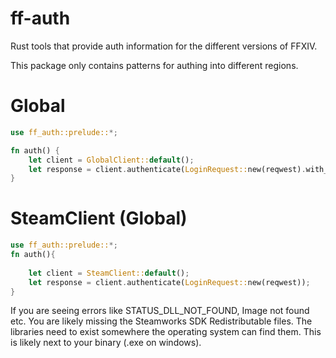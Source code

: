 # ff-auth
Rust tools that provide auth information for the different versions of FFXIV.

This package only contains patterns for authing into different regions. 


# Global

```rust
use ff_auth::prelude::*;

fn auth() {
    let client = GlobalClient::default();
    let response = client.authenticate(LoginRequest::new(reqwest).with_username("username").with_password("password"));
}
```

# SteamClient (Global)
```rust
use ff_auth::prelude::*;
fn auth(){
 
    let client = SteamClient::default();
    let response = client.authenticate(LoginRequest::new(reqwest));
}
```

If you are seeing errors like STATUS_DLL_NOT_FOUND, Image not found etc. You are likely missing the Steamworks SDK Redistributable files. The libraries need to exist somewhere the operating system can find them. This is likely next to your binary (.exe on windows).